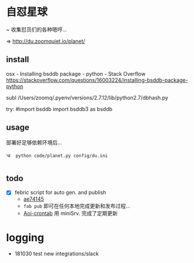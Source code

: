 # 自怼星球
~ 收集怼员们的各种嗯哼...

=> http://du.zoomquiet.io/planet/

## install

osx - Installing bsddb package - python - Stack Overflow https://stackoverflow.com/questions/16003224/installing-bsddb-package-python

subl /Users/zoomq/.pyenv/versions/2.7.12/lib/python2.7/dbhash.py

try:
    #import bsddb
    import bsddb3 as bsddb


## usage

部署好足够依赖环境后...

    ༄  python code/planet.py config/du.ini


## todo

- [x] febric script for auto gen. and publish
    + [ae74145](https://github.com/DebugUself/planet/commit/ae74145635d70ea7109c21a5553878ac989e6401)
    + `fab pub` 即可在任何本地完成更新和发布过程...
    + [Aoi\-crontab](http://du.zoomquiet.io/2017-08/aoi-crontab/) 用 miniSrv. 完成了定期更新



# logging

- 181030 test new integrations/slack
